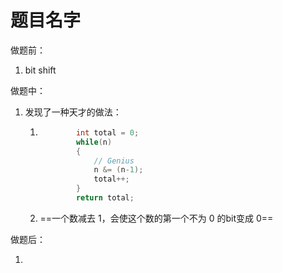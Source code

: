 # 题目名字

做题前：

1. bit shift



做题中：

1. 发现了一种天才的做法：

   1. ```c++
              int total = 0;
              while(n)
              {
                  // Genius
                  n &= (n-1);
                  total++;
              }
              return total;
      ```

   2. ==一个数减去 1，会使这个数的第一个不为 0 的bit变成 0==



做题后：

1. 

